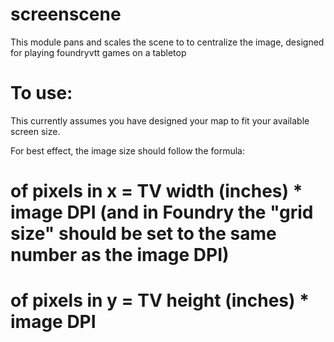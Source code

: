 # screenscene
This module pans and scales the scene to to centralize the image, designed for playing foundryvtt games on a tabletop

# To use:

This currently assumes you have designed your map to fit your available screen size. 

For best effect, the image size should follow the formula:

# of pixels in x = TV width (inches) * image DPI (and in Foundry the "grid size" should be set to the same number as the image DPI)
# of pixels in y = TV height (inches) * image DPI


